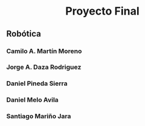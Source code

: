 <h1 align="center"; style="text-align:center;">Proyecto Final</h1>

## Robótica
### Camilo A. Martín Moreno
### Jorge A. Daza Rodriguez
### Daniel Pineda Sierra
### Daniel Melo Avila
### Santiago Mariño Jara

